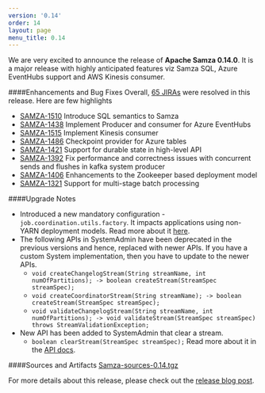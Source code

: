 ```yaml
---
version: '0.14'
order: 14
layout: page
menu_title: 0.14
---
```

<!--
   Licensed to the Apache Software Foundation (ASF) under one or more
   contributor license agreements.  See the NOTICE file distributed with
   this work for additional information regarding copyright ownership.
   The ASF licenses this file to You under the Apache License, Version 2.0
   (the "License"); you may not use this file except in compliance with
   the License.  You may obtain a copy of the License at

       http://www.apache.org/licenses/LICENSE-2.0

   Unless required by applicable law or agreed to in writing, software
   distributed under the License is distributed on an "AS IS" BASIS,
   WITHOUT WARRANTIES OR CONDITIONS OF ANY KIND, either express or implied.
   See the License for the specific language governing permissions and
   limitations under the License.
-->

We are very excited to announce the release of **Apache Samza 0.14.0**. It is a major release with highly anticipated features viz Samza SQL, Azure EventHubs support and AWS Kinesis consumer.

####Enhancements and Bug Fixes
Overall, [65 JIRAs](https://issues.apache.org/jira/browse/SAMZA-1109?jql=project%20%3D%20SAMZA%20AND%20status%20%3D%20Resolved%20AND%20fixVersion%20%3D%200.14.0%20ORDER%20BY%20priority%20DESC%2C%20key%20ASC) were resolved in this release. Here are few highlights 

- [SAMZA-1510](https://issues.apache.org/jira/browse/SAMZA-1510)  Introduce SQL semantics to Samza
- [SAMZA-1438](https://issues.apache.org/jira/browse/SAMZA-1438)  Implement Producer and consumer for Azure EventHubs
- [SAMZA-1515](https://issues.apache.org/jira/browse/SAMZA-1515)  Implement Kinesis consumer
- [SAMZA-1486](https://issues.apache.org/jira/browse/SAMZA-1486)  Checkpoint provider for Azure tables
- [SAMZA-1421](https://issues.apache.org/jira/browse/SAMZA-1421)  Support for durable state in high-level API
- [SAMZA-1392](https://issues.apache.org/jira/browse/SAMZA-1392)  Fix performance and correctness issues with concurrent sends and flushes in kafka system producer
- [SAMZA-1406](https://issues.apache.org/jira/browse/SAMZA-1406)  Enhancements to the Zookeeper based deployment model
- [SAMZA-1321](https://issues.apache.org/jira/browse/SAMZA-1321)  Support for multi-stage batch processing

####Upgrade Notes
- Introduced a new mandatory configuration - `job.coordination.utils.factory`. It impacts applications using non-YARN deployment models. Read more about it [here](/learn/documentation/{{site.version}}/jobs/configuration-table.html). 
- The following APIs in SystemAdmin have been deprecated in the previous versions and hence, replaced with newer APIs. If you have a custom System implementation, then you have to update to the newer APIs.
    - `void createChangelogStream(String streamName, int numOfPartitions); -> boolean createStream(StreamSpec streamSpec);`
    - `void createCoordinatorStream(String streamName); -> boolean createStream(StreamSpec streamSpec);`
    - `void validateChangelogStream(String streamName, int numOfPartitions); -> void validateStream(StreamSpec streamSpec) throws StreamValidationException;`
- New API has been added to SystemAdmin that clear a stream. 
    - `boolean clearStream(StreamSpec streamSpec);` Read more about it in the [API docs](/learn/documentation/{{site.version}}/api/javadocs/org/apache/samza/system/SystemAdmin.html).

####Sources and Artifacts
[Samza-sources-0.14.tgz](http://www.apache.org/dyn/closer.cgi/samza/0.14.1)

For more details about this release, please check out the [release blog post](/startup/releases/{{site.version}}/release-notes.html).